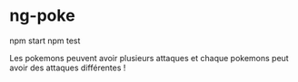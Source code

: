 # ng-poke

npm start
npm test

Les pokemons peuvent avoir plusieurs attaques et chaque pokemons peut avoir des attaques différentes !